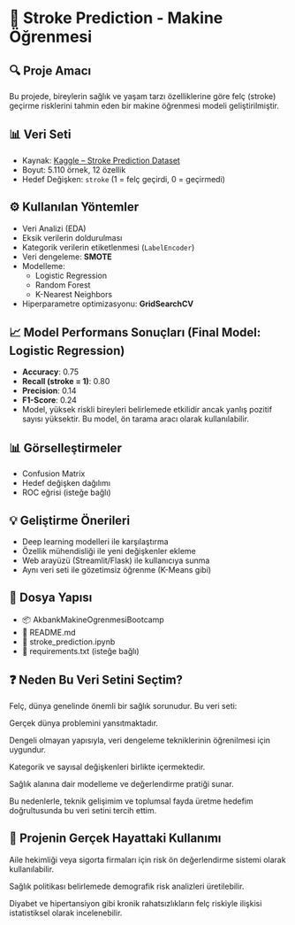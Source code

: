 # 🧠 Stroke Prediction - Makine Öğrenmesi 
## 🔍 Proje Amacı
Bu projede, bireylerin sağlık ve yaşam tarzı özelliklerine göre felç (stroke) geçirme risklerini tahmin eden bir makine öğrenmesi modeli geliştirilmiştir.

## 📊 Veri Seti
- Kaynak: [Kaggle – Stroke Prediction Dataset](https://www.kaggle.com/datasets/fedesoriano/stroke-prediction-dataset)
- Boyut: 5.110 örnek, 12 özellik
- Hedef Değişken: `stroke` (1 = felç geçirdi, 0 = geçirmedi)

## ⚙️ Kullanılan Yöntemler
- Veri Analizi (EDA)
- Eksik verilerin doldurulması
- Kategorik verilerin etiketlenmesi (`LabelEncoder`)
- Veri dengeleme: **SMOTE**
- Modelleme:
  - Logistic Regression
  - Random Forest
  - K-Nearest Neighbors
- Hiperparametre optimizasyonu: **GridSearchCV**

## 📈 Model Performans Sonuçları (Final Model: Logistic Regression)
- **Accuracy**: 0.75
- **Recall (stroke = 1)**: 0.80
- **Precision**: 0.14
- **F1-Score**: 0.24
- Model, yüksek riskli bireyleri belirlemede etkilidir ancak yanlış pozitif sayısı yüksektir. Bu model, ön tarama aracı olarak kullanılabilir.

## 📊 Görselleştirmeler
- Confusion Matrix
- Hedef değişken dağılımı
- ROC eğrisi (isteğe bağlı)


## 💡 Geliştirme Önerileri
- Deep learning modelleri ile karşılaştırma
- Özellik mühendisliği ile yeni değişkenler ekleme
- Web arayüzü (Streamlit/Flask) ile kullanıcıya sunma
- Aynı veri seti ile gözetimsiz öğrenme (K-Means gibi)

## 📁 Dosya Yapısı
- 📦 AkbankMakineOgrenmesiBootcamp
- 📄 README.md
- 📄 stroke_prediction.ipynb
- 📄 requirements.txt (isteğe bağlı)

## ❓ Neden Bu Veri Setini Seçtim?
Felç, dünya genelinde önemli bir sağlık sorunudur. Bu veri seti:

Gerçek dünya problemini yansıtmaktadır.

Dengeli olmayan yapısıyla, veri dengeleme tekniklerinin öğrenilmesi için uygundur.

Kategorik ve sayısal değişkenleri birlikte içermektedir.

Sağlık alanına dair modelleme ve değerlendirme pratiği sunar.

Bu nedenlerle, teknik gelişimim ve toplumsal fayda üretme hedefim doğrultusunda bu veri setini tercih ettim.

## 🚀 Projenin Gerçek Hayattaki Kullanımı
Aile hekimliği veya sigorta firmaları için risk ön değerlendirme sistemi olarak kullanılabilir.

Sağlık politikası belirlemede demografik risk analizleri üretilebilir.

Diyabet ve hipertansiyon gibi kronik rahatsızlıkların felç riskiyle ilişkisi istatistiksel olarak incelenebilir.
 
